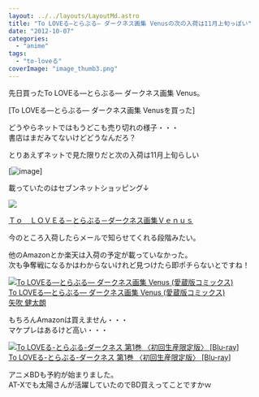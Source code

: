 ```yaml
---
layout: ../../layouts/LayoutMd.astro
title: "To LOVEる―とらぶる― ダークネス画集 Venusの次の入荷は11月上旬っぽい"
date: "2012-10-07"
categories: 
  - "anime"
tags: 
  - "to-loveる"
coverImage: "image_thumb3.png"
---
```


先日買ったTo LOVEる―とらぶる― ダークネス画集 Venus。

[To LOVEる―とらぶる― ダークネス画集 Venusを買った]

どうやらネットではもうどこも売り切れの様子・・・  
書店はまだみてないけどどうなんだろ？

とりあえずネットで見た限りだと次の入荷は11月上旬らしい

[![image](/wp/images/image_thumb3.png "image")]

載っていたのはセブンネットショッピング↓

[![](/wp/images/1106202942.jpg)](http://www.7netshopping.jp/relay/affiliate/entranceProcess.do?url=http%3A%2F%2Fwww.7netshopping.jp%2Fbooks%2Fdetail%2F-%2Faccd%2F1106202942%2Fsubno%2F1&affid=1691517777782982&linkid=21106202942&site=0&link=2)

[Ｔｏ　ＬＯＶＥる－とらぶる－ダークネス画集Ｖｅｎｕｓ](http://www.7netshopping.jp/relay/affiliate/entranceProcess.do?url=http%3A%2F%2Fwww.7netshopping.jp%2Fbooks%2Fdetail%2F-%2Faccd%2F1106202942%2Fsubno%2F1&affid=1691517777782982&linkid=21106202942&site=0&link=2)

今のところ入荷したらメールで知らせてくれる段階みたい。

他のAmazonとか楽天は入荷の予定が載っていなかった。  
次も争奪戦になるかはわからないけれど見つけたら即ポチらないとですね！

[![To LOVEる―とらぶる― ダークネス画集 Venus (愛蔵版コミックス)](/wp/images/51nGZrSwuOL._SL75_.jpg)  
To LOVEる―とらぶる― ダークネス画集 Venus (愛蔵版コミックス)  
矢吹 健太朗](https://www.amazon.co.jp/exec/obidos/ASIN/4087824659/mizuka123-22/ref=nosim)

もちろんAmazonは買えません・・・  
マケプレはあるけど高い・・・

[![To LOVEる-とらぶる-ダークネス 第1巻 〈初回生産限定版〉 [Blu-ray]](/wp/images/517OWKyfm2L._SL75_.jpg)  
To LOVEる-とらぶる-ダークネス 第1巻 〈初回生産限定版〉 \[Blu-ray\]  
](https://www.amazon.co.jp/exec/obidos/ASIN/B0098H5FOC/mizuka123-22/ref=nosim)

アニメBDも予約が始まりました。  
AT-Xでも太陽さんが活躍していたのでBD買えってことですかｗ
